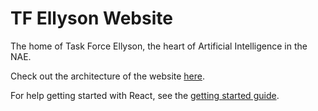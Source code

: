 # TF Ellyson Website

The home of Task Force Ellyson, the heart of Artificial Intelligence in the NAE.

Check out the architecture of the website [here](./ARCHITECTURE.md).

For help getting started with React, see the [getting started guide](./getting-started.md).